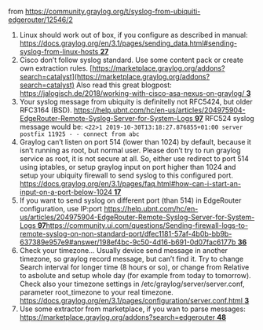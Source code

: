 from https://community.graylog.org/t/syslog-from-ubiquiti-edgerouter/12546/2

1. Linux should work out of box, if you configure as described in manual:
   [https://docs.graylog.org/en/3.1/pages/sending_data.html#sending-syslog-from-linux-hosts **27**](https://docs.graylog.org/en/3.1/pages/sending_data.html#sending-syslog-from-linux-hosts)
3. Cisco don’t follow syslog standard. Use some content pack or create own extraction rules.
   [https://marketplace.graylog.org/addons?search=catalyst](https://marketplace.graylog.org/addons?search=catalyst)
   Also read this great blogpost:
   [https://jalogisch.de/2018/working-with-cisco-asa-nexus-on-graylog/ **3**](https://jalogisch.de/2018/working-with-cisco-asa-nexus-on-graylog/)
4. Your syslog message from ubiquity is definitelly not RFC5424, but older RFC3164 (BSD).
   [https://help.ubnt.com/hc/en-us/articles/204975904-EdgeRouter-Remote-Syslog-Server-for-System-Logs **97**](https://help.ubnt.com/hc/en-us/articles/204975904-EdgeRouter-Remote-Syslog-Server-for-System-Logs)
   RFC524 syslog message would be:
   `<22>1 2019-10-30T13:18:27.876855+01:00 server postfix 11925 - - connect from abc`
5. Graylog can’t listen on port 514 (lower than 1024) by default, because it isn’t running as root, but normal user. Please don’t try to run graylog service as root, it is not secure at all. So, either use redirect to port 514 using iptables, or setup graylog input on port higher than 1024 and setup your ubiquity firewall to send syslog to this configured port.
   [https://docs.graylog.org/en/3.1/pages/faq.html#how-can-i-start-an-input-on-a-port-below-1024 **17**](https://docs.graylog.org/en/3.1/pages/faq.html#how-can-i-start-an-input-on-a-port-below-1024)
6. If you want to send syslog on different port (than 514) in EdgeRouter configuration, use IP:port
   [https://help.ubnt.com/hc/en-us/articles/204975904-EdgeRouter-Remote-Syslog-Server-for-System-Logs **97**](https://help.ubnt.com/hc/en-us/articles/204975904-EdgeRouter-Remote-Syslog-Server-for-System-Logs)[https://community.ui.com/questions/Sending-firewall-logs-to-remote-syslog-on-non-standard-port/dfec1181-57af-4b0b-bb9b-637389e957e9#answer/198ef4bc-9c50-4d16-b691-0d07fac6177b **36**](https://community.ui.com/questions/Sending-firewall-logs-to-remote-syslog-on-non-standard-port/dfec1181-57af-4b0b-bb9b-637389e957e9#answer/198ef4bc-9c50-4d16-b691-0d07fac6177b)
7. Check your timezone… Usually device send message in another timezone, so graylog record message, but can’t find it. Try to change Search interval for longer time (8 hours or so), or change from Relative to asbolute and setup whole day (for example from today to tomorrow). Check also your timezone settings in /etc/graylog/server/server.conf, parameter root_timezone to your real timezone.
   [https://docs.graylog.org/en/3.1/pages/configuration/server.conf.html **3**](https://docs.graylog.org/en/3.1/pages/configuration/server.conf.html)
8. Use some extractor from marketplace, if you wan to parse messages:
   [https://marketplace.graylog.org/addons?search=edgerouter **48**](https://marketplace.graylog.org/addons?search=edgerouter)
